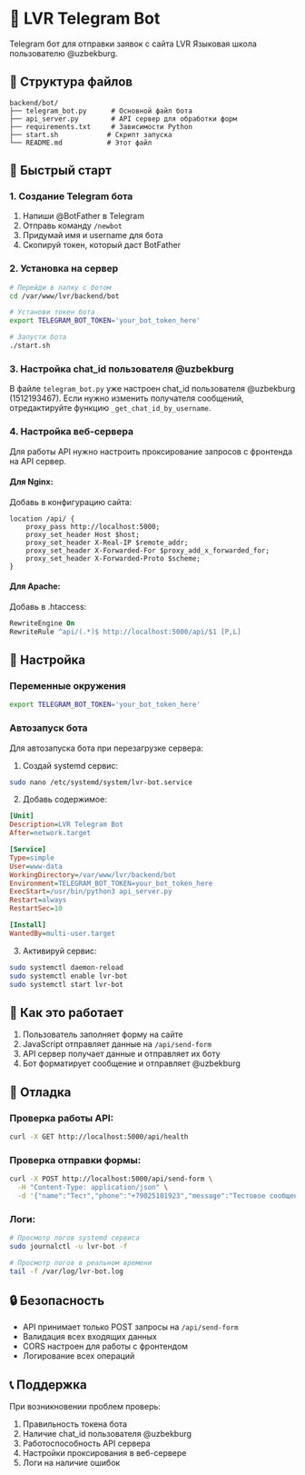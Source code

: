 # 🤖 LVR Telegram Bot

Telegram бот для отправки заявок с сайта LVR Языковая школа пользователю @uzbekburg.

## 📁 Структура файлов

```
backend/bot/
├── telegram_bot.py      # Основной файл бота
├── api_server.py        # API сервер для обработки форм
├── requirements.txt     # Зависимости Python
├── start.sh            # Скрипт запуска
└── README.md           # Этот файл
```

## 🚀 Быстрый старт

### 1. Создание Telegram бота

1. Напиши @BotFather в Telegram
2. Отправь команду `/newbot`
3. Придумай имя и username для бота
4. Скопируй токен, который даст BotFather

### 2. Установка на сервер

```bash
# Перейди в папку с ботом
cd /var/www/lvr/backend/bot

# Установи токен бота
export TELEGRAM_BOT_TOKEN='your_bot_token_here'

# Запусти бота
./start.sh
```

### 3. Настройка chat_id пользователя @uzbekburg

В файле `telegram_bot.py` уже настроен chat_id пользователя @uzbekburg (1512193467). Если нужно изменить получателя сообщений, отредактируйте функцию `_get_chat_id_by_username`.

### 4. Настройка веб-сервера

Для работы API нужно настроить проксирование запросов с фронтенда на API сервер.

#### Для Nginx:

Добавь в конфигурацию сайта:

```nginx
location /api/ {
    proxy_pass http://localhost:5000;
    proxy_set_header Host $host;
    proxy_set_header X-Real-IP $remote_addr;
    proxy_set_header X-Forwarded-For $proxy_add_x_forwarded_for;
    proxy_set_header X-Forwarded-Proto $scheme;
}
```

#### Для Apache:

Добавь в .htaccess:

```apache
RewriteEngine On
RewriteRule ^api/(.*)$ http://localhost:5000/api/$1 [P,L]
```

## 🔧 Настройка

### Переменные окружения

```bash
export TELEGRAM_BOT_TOKEN='your_bot_token_here'
```

### Автозапуск бота

Для автозапуска бота при перезагрузке сервера:

1. Создай systemd сервис:

```bash
sudo nano /etc/systemd/system/lvr-bot.service
```

2. Добавь содержимое:

```ini
[Unit]
Description=LVR Telegram Bot
After=network.target

[Service]
Type=simple
User=www-data
WorkingDirectory=/var/www/lvr/backend/bot
Environment=TELEGRAM_BOT_TOKEN=your_bot_token_here
ExecStart=/usr/bin/python3 api_server.py
Restart=always
RestartSec=10

[Install]
WantedBy=multi-user.target
```

3. Активируй сервис:

```bash
sudo systemctl daemon-reload
sudo systemctl enable lvr-bot
sudo systemctl start lvr-bot
```

## 📝 Как это работает

1. Пользователь заполняет форму на сайте
2. JavaScript отправляет данные на `/api/send-form`
3. API сервер получает данные и отправляет их боту
4. Бот форматирует сообщение и отправляет @uzbekburg

## 🐛 Отладка

### Проверка работы API:

```bash
curl -X GET http://localhost:5000/api/health
```

### Проверка отправки формы:

```bash
curl -X POST http://localhost:5000/api/send-form \
  -H "Content-Type: application/json" \
  -d '{"name":"Тест","phone":"+79025101923","message":"Тестовое сообщение"}'
```

### Логи:

```bash
# Просмотр логов systemd сервиса
sudo journalctl -u lvr-bot -f

# Просмотр логов в реальном времени
tail -f /var/log/lvr-bot.log
```

## 🔒 Безопасность

- API принимает только POST запросы на `/api/send-form`
- Валидация всех входящих данных
- CORS настроен для работы с фронтендом
- Логирование всех операций

## 📞 Поддержка

При возникновении проблем проверь:

1. Правильность токена бота
2. Наличие chat_id пользователя @uzbekburg
3. Работоспособность API сервера
4. Настройки проксирования в веб-сервере
5. Логи на наличие ошибок
